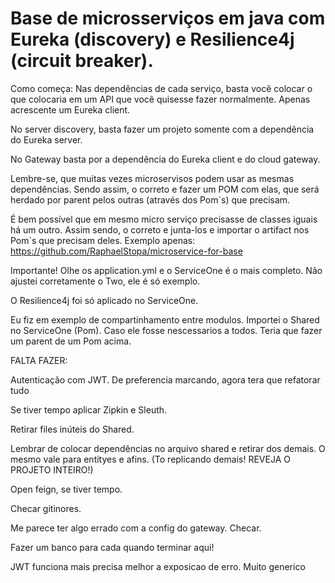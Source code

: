 # Base de microsserviços em java com Eureka (discovery) e Resilience4j (circuit breaker).

Como começa:
Nas dependências de cada serviço, basta você colocar o que colocaria em um API que você quisesse fazer normalmente. Apenas acrescente um Eureka client.

No server discovery, basta fazer um projeto somente com a dependência do Eureka server.

No Gateway basta por a dependência do Eureka client e do cloud gateway.

Lembre-se, que muitas vezes microservisos podem usar as mesmas dependências. Sendo assim, o correto e fazer um POM com elas, que será herdado por parent pelos outras (através dos Pom`s) que precisam.

É bem possível que em mesmo micro serviço precisasse de classes iguais há um outro. Assim sendo, o correto e junta-los e importar o artifact nos Pom`s que precisam deles. Exemplo apenas:
https://github.com/RaphaelStopa/microservice-for-base

Importante! Olhe os application.yml e o ServiceOne é o mais completo. Não ajustei corretamente o Two, ele é só exemplo.

O Resilience4j foi só aplicado no ServiceOne.

Eu fiz em exemplo de compartinhamento entre modulos. Importei o Shared no ServiceOne (Pom). Caso ele fosse nescessarios a todos. Teria que fazer um parent de um Pom acima.

FALTA FAZER:

Autenticação com JWT. De preferencia marcando, agora tera que refatorar tudo

Se tiver tempo aplicar Zipkin e Sleuth.

Retirar files inúteis do Shared.

Lembrar de colocar dependências no arquivo shared e retirar dos demais. O mesmo vale para entityes e afins. (To replicando demais! REVEJA O PROJETO INTEIRO!)

Open feign, se tiver tempo.

Checar gitinores.

Me parece ter algo errado com a config do gateway. Checar.

Fazer um banco para cada quando terminar aqui!

JWT funciona mais precisa melhor a exposicao de erro. Muito generico


